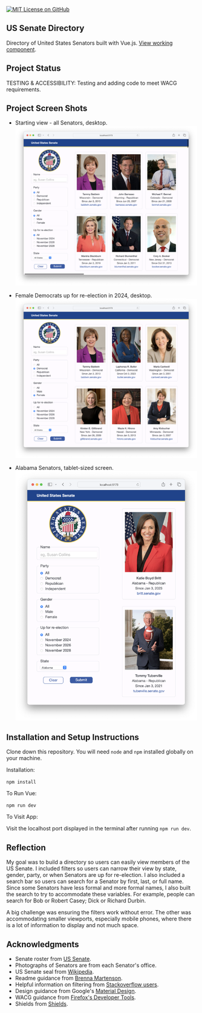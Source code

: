 [![MIT License on GitHub](https://img.shields.io/github/license/seankelliher/us-senate-directory?style=flat-square)](/LICENSE.txt)
## US Senate Directory

Directory of United States Senators built with Vue.js. [View working component](https://sean-kelliher-us-senate-directory.netlify.app).

## Project Status

TESTING & ACCESSIBILITY: Testing and adding code to meet WACG requirements.

## Project Screen Shots

* Starting view - all Senators, desktop.
![screen shot of project](/screenshots/us-senate-directory-screenshot1.png?s=600)

* Female Democrats up for re-election in 2024, desktop.
![screen shot of project](/screenshots/us-senate-directory-screenshot2.png?s=600)

* Alabama Senators, tablet-sized screen.
![screen shot of project](/screenshots/us-senate-directory-screenshot3.png?s=600)

## Installation and Setup Instructions

Clone down this repository. You will need `node` and `npm` installed globally on your machine.

Installation:

`npm install`  

To Run Vue:

`npm run dev`   

To Visit App:

Visit the localhost port displayed in the terminal after running `npm run dev`.

## Reflection

My goal was to build a directory so users can easily view members of the US Senate. I included filters so users can narrow their view by state, gender, party, or when Senators are up for re-election. I also included a search bar so users can search for a Senator by first, last, or full name. Since some Senators have less formal and more formal names, I also built the search to try to accommodate these variables. For example, people can search for Bob or Robert Casey; Dick or Richard Durbin. 

A big challenge was ensuring the filters work without error. The other was accommodating smaller viewports, especially mobile phones, where there is a lot of information to display and not much space.

## Acknowledgments

* Senate roster from [US Senate](https://www.senate.gov/senators/index.htm).
* Photographs of Senators are from each Senator's office.
* US Senate seal from [Wikipedia](https://commons.wikimedia.org/wiki/File:Seal_of_the_United_States_Senate.svg).
* Readme guidance from [Brenna Martenson](https://gist.github.com/martensonbj/6bf2ec2ed55f5be723415ea73c4557c4).
* Helpful information on filtering from [Stackoverflow users](https://stackoverflow.com/questions/11076067/finding-matches-between-multiple-javascript-arrays).
* Design guidance from Google's [Material Design](https://material.io/design).
* WACG guidance from [Firefox's Developer Tools](https://firefox-source-docs.mozilla.org/devtools-user/#).
* Shields from [Shields](https://shields.io).